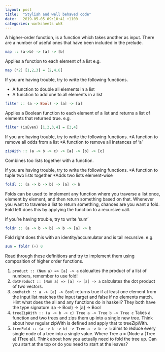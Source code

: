 ```yaml
---
layout: post
title:  "Stylish and well behaved code"
date:   2019-05-05 09:10:41 +1100
categories: worksheets wk8
---
```

A higher-order function, is a function which takes another as input. There are a number of useful ones that have been included in the prelude.
```haskell
map :: (a->b) -> [a] -> [b]
```
Applies a function to each element of a list e.g. 
```haskell
map (*2) [1,2,3] = [2,4,6]
```
If you are having trouble, try to write the following functions.
* A function to double all elements in a list
* A function to add one to all elements in a list

```haskell
filter :: (a -> Bool) -> [a] -> [a]
```
Applies a Boolean function to each element of a list and returns a list of elements that returned true. e.g. 
```haskell
filter (isEven) [1,2,3,4] = [2,4]
```
If you are having trouble, try to write the following functions.
*A function to remove all odds from a list
*A function to remove all instances of ‘a’

```haskell
zipWith :: (a -> b -> c) -> [a] -> [b] -> [c]
```
Combines too lists together with a function.

If you are having trouble, try to write the following functions.
*A function to tuple two lists together
*Adds two lists element-wise

```haskell
foldl :: (a -> b -> b) -> [a] -> b
```
Folds can be used to implement any function where you traverse a list once, element by element, and then return something based on that. Whenever you want to traverse a list to return something, chances are you want a fold. Fold left does this by applying the function to a recursive call.

If you’re having trouble, try to write ‘sum’
```haskell
foldr :: (a -> b -> b) -> b -> [a] -> b
```
Fold right does this with an identity/accumulator and is tail recursive. e.g.

```haskell
sum = foldr (+) 0
```

Read through these definitions and try to implement them using composition of higher order functions.

1. `product :: (Num a) => [a] -> a` calcualtes the product of a list of numbers, remember to use fold!
2. `dotProduct :: (Num a) => [a] -> [a] -> a` calculates the dot product of two vectors.
3. `oneMatch :: a -> [a] -> Bool` returns true if at least one element from the input list matches the input target and false if no elements match. Hint what does the all and any functions do in haskell? They both have the type signature :(a -> Bool) -> [a] -> Bool
4. `treeZipWith :: (a -> b -> c) Tree a -> Tree b -> Tree c` Takes a function and two trees and zips them up into a single new tree. Think about how regular zipWith is defined and apply that to treeZipWith.
5. `treeFold :: (a -> b -> b) -> Tree a -> b -> b` aims to reduce every single node of a tree into a single value. Where Tree a = (Node a (Tree a) (Tree a)). Think about how you actually need to fold the tree up. Can you start at the top or do you need to start at the leaves?
